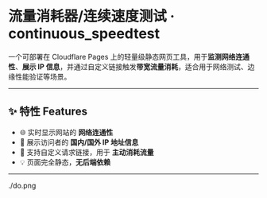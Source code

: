 # 流量消耗器/连续速度测试 · continuous_speedtest

一个可部署在 Cloudflare Pages 上的轻量级静态网页工具，用于**监测网络连通性**、**展示 IP 信息**，并通过自定义链接触发**带宽流量消耗**，适合用于网络测试、边缘性能验证等场景。

---

## ✨ 特性 Features

- 🌐 实时显示网站的 **网络连通性**
- 📍 展示访问者的 **国内/国外 IP 地址信息**
- 🧩 支持自定义请求链接，用于 **主动消耗流量**
- 💡 页面完全静态，**无后端依赖**

---

./do.png

